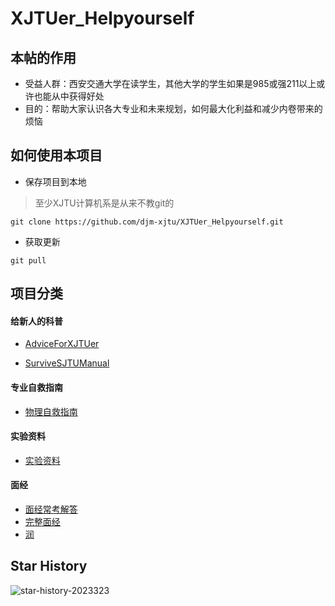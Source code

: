 # XJTUer_Helpyourself
 
## 本帖的作用
- 受益人群：西安交通大学在读学生，其他大学的学生如果是985或强211以上或许也能从中获得好处
- 目的：帮助大家认识各大专业和未来规划，如何最大化利益和减少内卷带来的烦恼

## 如何使用本项目
- 保存项目到本地
> 至少XJTU计算机系是从来不教git的
~~~
git clone https://github.com/djm-xjtu/XJTUer_Helpyourself.git
~~~
- 获取更新
~~~
git pull
~~~
## 项目分类

#### 给新人的科普

- [AdviceForXJTUer](https://github.com/djm-xjtu/XJTUer_Helpyourself/blob/main/articles/general_advice_for_XJTUers.md)

- [SurviveSJTUManual](https://github.com/SurviveSJTU/SurviveSJTUManual)

#### 专业自救指南
- [物理自救指南](https://mp.weixin.qq.com/s/ZwGobkkzgtsEM4vbvQS9Fw)

#### 实验资料
- [实验资料](https://github.com/cantjie/XJTU-Share)

#### 面经
- [面经常考解答](https://github.com/djm-xjtu/java-interview)
- [完整面经](https://github.com/CyC2018/CS-Notes)
- [润](https://github.com/djm-xjtu/run/)

## Star History

![star-history-2023323](https://user-images.githubusercontent.com/72679543/227341608-4f659bd5-14ec-48f8-bc1f-0ee210736d2d.png)

